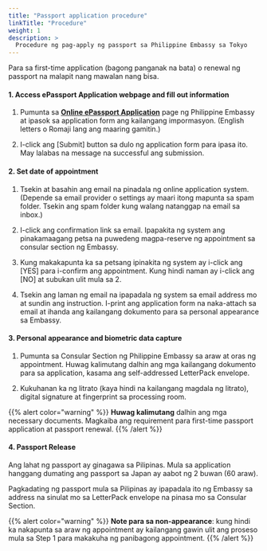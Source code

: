 ```yaml
---
title: "Passport application procedure"
linkTitle: "Procedure"
weight: 1
description: >
  Procedure ng pag-apply ng passport sa Philippine Embassy sa Tokyo
---
```

Para sa first-time application (bagong panganak na bata) o renewal ng passport na malapit nang mawalan nang bisa.

#### **1. Access ePassport Application webpage and fill out information**

1. Pumunta sa **[Online ePassport Application](https://tokyo.philembassy.net/pponline/)** page ng Philippine Embassy at ipasok sa application form ang kailangang impormasyon. (English letters o Romaji lang ang maaring gamitin.)

2. I-click ang [Submit] button sa dulo ng application form para ipasa ito. May lalabas na message na successful ang submission.

#### **2. Set date of appointment**

1. Tsekin at basahin ang email na pinadala ng online application system. (Depende sa email provider o settings ay maari itong mapunta sa spam folder. Tsekin ang spam folder kung walang natanggap na email sa inbox.)

2. I-click ang confirmation link sa email. Ipapakita ng system ang pinakamaagang petsa na puwedeng magpa-reserve ng appointment sa consular section ng Embassy.

3. Kung makakapunta ka sa petsang ipinakita ng system ay i-click ang [YES] para i-confirm ang appointment. Kung hindi naman ay i-click ang [NO] at subukan ulit mula sa 2.

4. Tsekin ang laman ng email na ipapadala ng system sa email address mo at sundin ang instruction. I-print ang application form na naka-attach sa email at ihanda ang kailangang dokumento  para sa personal appearance sa Embassy.

#### **3. Personal appearance and biometric data capture**

1. Pumunta sa Consular Section ng Philippine Embassy sa araw at oras ng appointment. Huwag kalimutang dalhin ang mga kailangang dokumento para sa application, kasama ang self-addressed LetterPack envelope.

2. Kukuhanan ka ng litrato (kaya hindi na kailangang magdala ng litrato), digital signature at fingerprint sa processing room.

{{% alert color="warning" %}}
**Huwag kalimutang** dalhin ang mga necessary documents. Magkaiba ang requirement para first-time passport application at passport renewal.
{{% /alert %}}
            
#### **4. Passport Release**

Ang lahat ng passport ay ginagawa sa Pilipinas. Mula sa application hanggang dumating ang passport sa Japan ay aabot ng 2 buwan (60 araw).

Pagkadating ng passport mula sa Pilipinas ay ipapadala ito ng Embassy sa address na sinulat mo sa LetterPack envelope na pinasa mo sa Consular Section.


{{% alert color="warning" %}}
**Note para sa non-appearance**: kung hindi ka nakapunta sa araw ng appointment ay kailangang gawin ulit ang proseso mula sa Step 1 para makakuha ng panibagong appointment.
{{% /alert %}}
